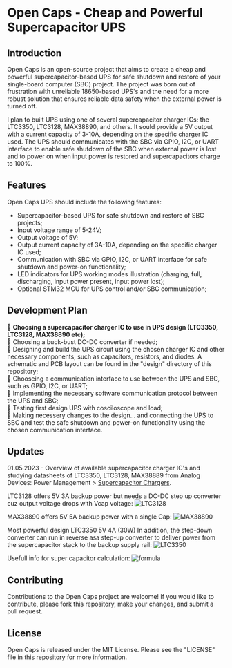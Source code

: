 # Open Caps - Cheap and Powerful Supercapacitor UPS
## Introduction

Open Caps is an open-source project that aims to create a cheap and powerful supercapacitor-based UPS for safe shutdown and restore of your single-board computer (SBC) project. The project was born out of frustration with unreliable 18650-based UPS's and the need for a more robust solution that ensures reliable data safety when the external power is turned off.

I plan to built UPS using one of several supercapacitor charger ICs: the LTC3350, LTC3128, MAX38890, and others. It sould provide a 5V output with a current capacity of 3-10A, depending on the specific charger IC used. The UPS should communicates with the SBC via GPIO, I2C, or UART interface to enable safe shutdown of the SBC when external power is lost and to power on when input power is restored and supercapacitors charge to 100%.

## Features
Open Caps UPS should include the following features:
- Supercapacitor-based UPS for safe shutdown and restore of SBC projects;
- Input voltage range of 5-24V;
- Output voltage of 5V;
- Output current capacity of 3A-10A, depending on the specific charger IC used;
- Communication with SBC via GPIO, I2C, or UART interface for safe shutdown and power-on functionality;
- LED indicators for UPS working modes illustration (charging, full, discharging, input power present, input power lost);
- Optional STM32 MCU for UPS control and/or SBC communication;

## Development Plan
:black_square_button: **Choosing a supercapacitor charger IC to use in UPS design (LTC3350, LTC3128, MAX38890 etc);**    
:black_square_button: Choosing a buck-bust DC-DC converter if needed;    
:black_square_button: Designing and build the UPS circuit using the chosen charger IC and other necessary components, such as capacitors, resistors, and diodes. A schematic and PCB layout can be found in the "design" directory of this repository;    
:black_square_button: Chooseing a communication interface to use between the UPS and SBC, such as GPIO, I2C, or UART;    
:black_square_button: Implementing the necessary software communication protocol between the UPS and SBC;    
:black_square_button: Testing first design UPS with cosciloscope and load;    
:black_square_button: Making necessery changes to the design... and connecting the UPS to SBC and test the safe shutdown and power-on functionality using the chosen communication interface.    

## Updates
01.05.2023 - Overview of available supercapacitor charger IC's and studying datasheets of LTC3350, LTC3128, MAX38889 from Analog Devices: Power Management > [Supercapacitor Chargers](https://www.analog.com/en/parametricsearch/11413#/).  

LTC3128 offers 5V 3A backup power but needs a DC-DC step up converter cuz output voltage drops with Vcap voltage:
![LTC3128](https://user-images.githubusercontent.com/75634636/235470254-064b0a52-3e36-4328-a6bb-d8e9df26f020.jpg)

MAX38890 offers 5V 5A backup power with a single Cap:
![MAX38890](https://user-images.githubusercontent.com/75634636/235474956-4af02de0-d1c1-4b82-90d2-9d0bc5baecad.jpg)

Most powerful design LTC3350 5V 4A (30W) In addition, the step-down converter can run in reverse asa step-up converter to deliver power from the supercapacitor stack to the backup supply rail:
![LTC3350](https://user-images.githubusercontent.com/75634636/235479535-19fbea09-8caf-47f5-ac48-4ab1d6b73906.jpg)

Usefull info for super capacitor calculation:
![formula](https://user-images.githubusercontent.com/75634636/235483289-b0bff889-c889-4e6b-a2d1-2aa6396d9d01.jpg)

## Contributing
Contributions to the Open Caps project are welcome! If you would like to contribute, please fork this repository, make your changes, and submit a pull request.

## License
Open Caps is released under the MIT License. Please see the "LICENSE" file in this repository for more information.

